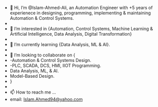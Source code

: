 - 👋 Hi, I’m @Islam-Ahmed-Ali, an Automation Engineer with +5 years of experienece in designing, programming, implementing & maintaining Automation & Control Systems.
- 
- 👀 I’m interested in {Automation, Control Systems, Machine Learning & Artificial Intelligence, Data Analysis, Digital Transformation}
- 
- 🌱 I’m currently learning {Data Analysis, ML & AI}.
- 
- 💞️ I’m looking to collaborate on {
- -Automation & Control Systems Design.
- -PLC, SCADA, DCS, HMI, IIOT Programming.
- Data Analysis, ML, & AI.
- Model-Based Design.
- }
- 
- 📫 How to reach me ...
- email: Islam.Ahmed94@yahoo.com

<!---
Islam-Ahmed-Ali/Islam-Ahmed-Ali is a ✨ special ✨ repository because its `README.md` (this file) appears on your GitHub profile.
You can click the Preview link to take a look at your changes.
--->

